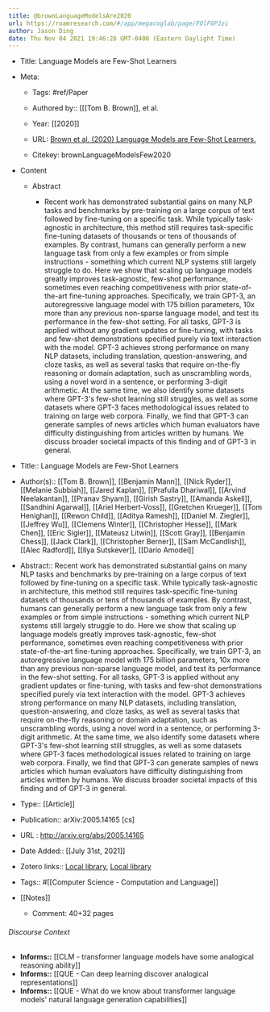 ```yaml
---
title: @brownLanguageModelsAre2020
url: https://roamresearch.com/#/app/megacoglab/page/FOlF6PJzi
author: Jason Ding
date: Thu Nov 04 2021 19:46:28 GMT-0400 (Eastern Daylight Time)
---
```


- Title: Language Models are Few-Shot Learners
- Meta:

    - Tags: #ref/Paper

    - Authored by::  [[[Tom B. Brown]], et al.

    - Year: [[2020]]

    - URL: [Brown et al. (2020) Language Models are Few-Shot Learners.](https://arxiv.org/abs/2005.14165)

    - Citekey: brownLanguageModelsFew2020
- Content

    - Abstract

        - Recent work has demonstrated substantial gains on many NLP tasks and benchmarks by pre-training on a large corpus of text followed by fine-tuning on a specific task. While typically task-agnostic in architecture, this method still requires task-specific fine-tuning datasets of thousands or tens of thousands of examples. By contrast, humans can generally perform a new language task from only a few examples or from simple instructions - something which current NLP systems still largely struggle to do. Here we show that scaling up language models greatly improves task-agnostic, few-shot performance, sometimes even reaching competitiveness with prior state-of-the-art fine-tuning approaches. Specifically, we train GPT-3, an autoregressive language model with 175 billion parameters, 10x more than any previous non-sparse language model, and test its performance in the few-shot setting. For all tasks, GPT-3 is applied without any gradient updates or fine-tuning, with tasks and few-shot demonstrations specified purely via text interaction with the model. GPT-3 achieves strong performance on many NLP datasets, including translation, question-answering, and cloze tasks, as well as several tasks that require on-the-fly reasoning or domain adaptation, such as unscrambling words, using a novel word in a sentence, or performing 3-digit arithmetic. At the same time, we also identify some datasets where GPT-3's few-shot learning still struggles, as well as some datasets where GPT-3 faces methodological issues related to training on large web corpora. Finally, we find that GPT-3 can generate samples of news articles which human evaluators have difficulty distinguishing from articles written by humans. We discuss broader societal impacts of this finding and of GPT-3 in general.
- Title:: Language Models are Few-Shot Learners
- Author(s):: [[Tom B. Brown]], [[Benjamin Mann]], [[Nick Ryder]], [[Melanie Subbiah]], [[Jared Kaplan]], [[Prafulla Dhariwal]], [[Arvind Neelakantan]], [[Pranav Shyam]], [[Girish Sastry]], [[Amanda Askell]], [[Sandhini Agarwal]], [[Ariel Herbert-Voss]], [[Gretchen Krueger]], [[Tom Henighan]], [[Rewon Child]], [[Aditya Ramesh]], [[Daniel M. Ziegler]], [[Jeffrey Wu]], [[Clemens Winter]], [[Christopher Hesse]], [[Mark Chen]], [[Eric Sigler]], [[Mateusz Litwin]], [[Scott Gray]], [[Benjamin Chess]], [[Jack Clark]], [[Christopher Berner]], [[Sam McCandlish]], [[Alec Radford]], [[Ilya Sutskever]], [[Dario Amodei]]
- Abstract:: Recent work has demonstrated substantial gains on many NLP tasks and benchmarks by pre-training on a large corpus of text followed by fine-tuning on a specific task. While typically task-agnostic in architecture, this method still requires task-specific fine-tuning datasets of thousands or tens of thousands of examples. By contrast, humans can generally perform a new language task from only a few examples or from simple instructions - something which current NLP systems still largely struggle to do. Here we show that scaling up language models greatly improves task-agnostic, few-shot performance, sometimes even reaching competitiveness with prior state-of-the-art fine-tuning approaches. Specifically, we train GPT-3, an autoregressive language model with 175 billion parameters, 10x more than any previous non-sparse language model, and test its performance in the few-shot setting. For all tasks, GPT-3 is applied without any gradient updates or fine-tuning, with tasks and few-shot demonstrations specified purely via text interaction with the model. GPT-3 achieves strong performance on many NLP datasets, including translation, question-answering, and cloze tasks, as well as several tasks that require on-the-fly reasoning or domain adaptation, such as unscrambling words, using a novel word in a sentence, or performing 3-digit arithmetic. At the same time, we also identify some datasets where GPT-3's few-shot learning still struggles, as well as some datasets where GPT-3 faces methodological issues related to training on large web corpora. Finally, we find that GPT-3 can generate samples of news articles which human evaluators have difficulty distinguishing from articles written by humans. We discuss broader societal impacts of this finding and of GPT-3 in general.
- Type:: [[Article]]
- Publication:: arXiv:2005.14165 [cs]
- URL : http://arxiv.org/abs/2005.14165
- Date Added:: [[July 31st, 2021]]
- Zotero links:: [Local library](zotero://select/groups/2451508/items/J2CBTDKN), [Local library](https://www.zotero.org/groups/2451508/items/J2CBTDKN)
- Tags:: #[[Computer Science - Computation and Language]]
- [[Notes]]

    - Comment: 40+32 pages

###### Discourse Context

- **Informs::** [[CLM - transformer language models have some analogical reasoning ability]]
- **Informs::** [[QUE - Can deep learning discover analogical representations]]
- **Informs::** [[QUE - What do we know about transformer language models' natural language generation capabilities]]
